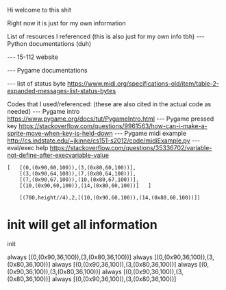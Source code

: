 Hi welcome to this shit

Right now it is just for my own information

List of resources I referenced (this is also just for my own info tbh)
--- Python documentations (duh)

--- 15-112 website

--- Pygame documentations

--- list of status byte
    https://www.midi.org/specifications-old/item/table-2-expanded-messages-list-status-bytes

Codes that I used/referenced:
(these are also cited in the actual code as needed)
--- Pygame intro   
    https://www.pygame.org/docs/tut/PygameIntro.html
--- Pygame pressed key 
    https://stackoverflow.com/questions/9961563/how-can-i-make-a-sprite-move-when-key-is-held-down
--- Pygame midi example
    http://cs.indstate.edu/~jkinne/cs151-s2012/code/midiExample.py 
--- eval/exec help
    https://stackoverflow.com/questions/35336702/variable-not-define-after-execvariable-value 




    [   [(0,(0x90,60,100)),(3,(0x80,60,100))],
        [(3,(0x90,64,100)),(7,(0x80,64,100))],
        [(7,(0x90,67,100)),(10,(0x80,67,100))],
        [(10,(0x90,60,100)),(14,(0x80,60,100))]   ]

        [(700,height//4),2,[(10,(0x90,60,100)),(14,(0x80,60,100))]]
# init will get all information 
init 

always [(0,(0x90,36,100)),(3,(0x80,36,100))]
always [(0,(0x90,36,100)),(3,(0x80,36,100))]
always [(0,(0x90,36,100)),(3,(0x80,36,100))]
always [(0,(0x90,36,100)),(3,(0x80,36,100))]
always [(0,(0x90,36,100)),(3,(0x80,36,100))]
always [(0,(0x90,36,100)),(3,(0x80,36,100))]
